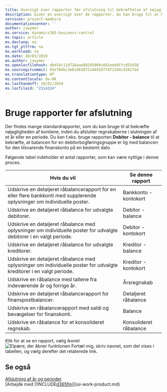 ```yaml
---
title: Oversigt over rapporter før afslutning til bekræftelse af nøjagtigheden af konti | Microsoft Docs
description: Giver en oversigt over de rapporter, du kan bruge til at bekræfte nøjagtigheden af konti, inden du afslutter regnskaberne i slutningen af et år eller en periode.
services: project-madeira
documentationcenter: ''
author: jswymer
ms.service: dynamics365-business-central
ms.topic: article
ms.devlang: na
ms.tgt_pltfrm: na
ms.workload: na
ms.date: 10/01/2019
ms.author: jswymer
ms.openlocfilehash: dbd14c11d726aae802d5008c681eeb9ffcd55438
ms.sourcegitcommit: 02e704bc3e01d62072144919774f1244c42827e4
ms.translationtype: HT
ms.contentlocale: da-DK
ms.lasthandoff: 10/01/2019
ms.locfileid: "2314324"
---
```

# <a name="using-pre-closing-reports"></a>Bruge rapporter før afslutning
Der findes mange standardrapporter, som du kan bruge til at bekræfte nøjagtigheden af kontiene, inden du afslutter regnskaberne i slutningen af et år eller en periode. Du kan f.eks. bruge rapporten **Debitor - balance** til at bekræfte, at balancen for en debitorbogføringsgruppe er lig med balancen for den tilsvarende finanskonto på en bestemt dato.

Følgende tabel indeholder et antal rapporter, som kan være nyttige i denne proces.

| Hvis du vil | Se denne rapport |
| --- | --- |
| Udskrive en detaljeret råbalancerapport for en eller flere bankkonti med supplerende oplysninger om individuelle poster. |Bankkonto - kontokort |
| Udskrive en detaljeret råbalance for udvalgte debitorer. |Debitor - balance |
| Udskrive en detaljeret råbalance med oplysninger om individuelle poster for udvalgte debitorer i en valgt periode. |Debitor - kontokort |
| Udskrive en detaljeret råbalance for udvalgte kreditorer. |Kreditor - balance |
| Udskrive en detaljeret råbalance med oplysninger om individuelle poster for udvalgte kreditorer i en valgt periode. |Kreditor - kontokort |
| Udskrive en råbalance med tallene fra indeværende år og forrige år. |Årsregnskab |
| Udskrive en detaljeret råbalancerapport for finanspostbalancer. |Detaljeret råbalance |
| Udskrive en råbalancerapport med saldi og bevægelser for finanskonti. |Balance |
| Udskrive en råbalance for et konsolideret regnskab. |Konsolideret råbalance |

Klik for at se en rapport, vælg ikonet ![Elpære, der åbner funktionen Fortæl mig](media/ui-search/search_small.png "Fortæl mig, hvad du vil foretage dig"), skriv navnet, som det vises i tabellen, og vælg derefter det relaterede link.

## <a name="see-also"></a>Se også
[Afslutning af år og perioder](year-close-years-periods.md)  
[Arbejde med [!INCLUDE[d365fin](includes/d365fin_md.md)]](ui-work-product.md)


